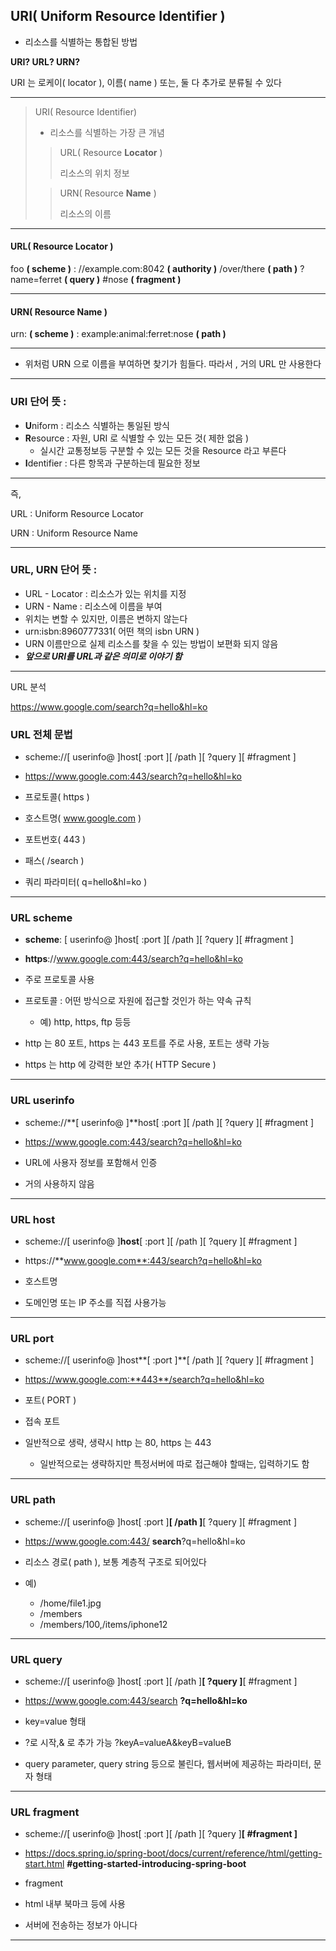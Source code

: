 ## URI( Uniform Resource Identifier )

- 리소스를 식별하는 통합된 방법

**URI? URL? URN?**

URI 는 로케이( locator ), 이름( name ) 또는, 둘 다 추가로 분류될 수 있다

---

> URI( Resource Identifier)
> - 리소스를 식별하는 가장 큰 개념
> 
>> URL( Resource **Locator** )
>> 
>> 리소스의 위치 정보
>
>> URN( Resource **Name** )
>>
>> 리소스의 이름
>


---

#### URL( Resource Locator )

foo **( scheme )** : //example.com:8042 **( authority )** /over/there **( path )** ?name=ferret **( query )** #nose **( fragment )**

---

#### URN( Resource Name )

urn: **( scheme )** : example:animal:ferret:nose **( path )**

---

* 위처럼 URN 으로 이름을 부여하면 찾기가 힘들다.
따라서 , 거의 URL 만 사용한다

---

### URI 단어 뜻 :

- **U**niform : 리소스 식별하는 통일된 방식
- **R**esource : 자원, URI 로 식별할 수 있는 모든 것( 제한 없음 )
  - 실시간 교통정보등 구분할 수 있는 모든 것을 Resource 라고 부른다
- **I**dentifier : 다른 항목과 구분하는데 필요한 정보

---

즉, 

URL : Uniform Resource Locator

URN : Uniform Resource Name

___

### URL, URN 단어 뜻 :

- URL - Locator : 리소스가 있는 위치를 지정
- URN - Name : 리소스에 이름을 부여
- 위치는 변할 수 있지만, 이름은 변하지 않는다
- urn:isbn:8960777331( 어떤 책의 isbn URN )
- URN 이름만으로 실제 리소스를 찾을 수 있는 방법이 보편화 되지 않음
- ***앞으로 URI를 URL과 같은 의미로 이야기 함***

---
URL 분석

https://www.google.com/search?q=hello&hl=ko

### URL 전체 문법

- scheme://[ userinfo@ ]host[ :port ][ /path ][ ?query ][ #fragment ]
- https://www.google.com:443/search?q=hello&hl=ko


- 프로토콜( https )
- 호스트명( www.google.com )
- 포트번호( 443 )
- 패스( /search )
- 쿼리 파라미터( q=hello&hl=ko )

---

### URL scheme

- **scheme**: [ userinfo@ ]host[ :port ][ /path ][ ?query ][ #fragment ]
- **https**://www.google.com:443/search?q=hello&hl=ko


- 주로 프로토콜 사용
- 프로토콜 : 어떤 방식으로 자원에 접근할 것인가 하는 약속 규칙
  - 예) http, https, ftp 등등
- http 는 80 포트, https 는 443 포트를 주로 사용, 포트는 생략 가능
- https 는 http 에 강력한 보안 추가( HTTP Secure )

---
### URL userinfo

- scheme://**[ userinfo@ ]**host[ :port ][ /path ][ ?query ][ #fragment ]
- https://www.google.com:443/search?q=hello&hl=ko


- URL에 사용자 정보를 포함해서 인증
- 거의 사용하지 않음

---

### URL host

- scheme://[ userinfo@ ]**host**[ :port ][ /path ][ ?query ][ #fragment ]
- https://**www.google.com**:443/search?q=hello&hl=ko


- 호스트명
- 도메인명 또는 IP 주소를 직접 사용가능

---

### URL port

- scheme://[ userinfo@ ]host**[ :port ]**[ /path ][ ?query ][ #fragment ]
- https://www.google.com:**443**/search?q=hello&hl=ko


- 포트( PORT )
- 접속 포트
- 일반적으로 생략, 생략시 http 는 80, https 는 443
  - 일반적으로는 생략하지만 특정서버에 따로 접근해야 할때는, 입력하기도 함

---

### URL path

- scheme://[ userinfo@ ]host[ :port ]**[ /path ]**[ ?query ][ #fragment ]
- https://www.google.com:443/ **search**?q=hello&hl=ko


- 리소스 경로( path ), 보통 계층적 구조로 되어있다
- 예)
  - /home/file1.jpg
  - /members
  - /members/100,/items/iphone12

---

### URL query
- scheme://[ userinfo@ ]host[ :port ][ /path ]**[ ?query ]**[ #fragment ]
- https://www.google.com:443/search **?q=hello&hl=ko**


- key=value 형태
- ?로 시작,& 로 추가 가능 ?keyA=valueA&keyB=valueB
- query parameter, query string 등으로 불린다, 웹서버에 제공하는 파라미터, 문자 형태

---

### URL fragment
- scheme://[ userinfo@ ]host[ :port ][ /path ][ ?query ]**[ #fragment ]**
- https://docs.spring.io/spring-boot/docs/current/reference/html/getting-start.html **#getting-started-introducing-spring-boot**

- fragment
- html 내부 북마크 등에 사용
- 서버에 전송하는 정보가 아니다

---


